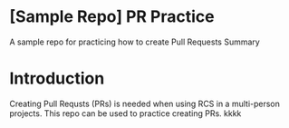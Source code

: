 # [Sample Repo] PR Practice
A sample repo for practicing how to create Pull Requests
Summary
# Introduction
Creating Pull Requsts (PRs) is needed when using RCS in a multi-person projects.
This repo can be used to practice creating PRs.
kkkk


